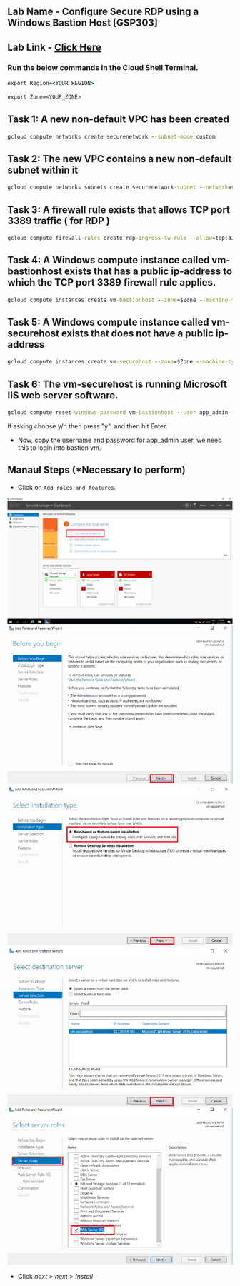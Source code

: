 ## Lab Name - Configure Secure RDP using a Windows Bastion Host [GSP303]

## Lab Link - [Click Here](https://www.cloudskillsboost.google/focuses/1737?parent=catalog)

### Run the below commands in the Cloud Shell Terminal.

```cmd
export Region=<YOUR_REGION>
```

```cmd
export Zone=<YOUR_ZONE>
```

## Task 1: A new non-default VPC has been created

```cmd
gcloud compute networks create securenetwork --subnet-mode custom
```

## Task 2: The new VPC contains a new non-default subnet within it

```cmd
gcloud compute networks subnets create securenetwork-subnet --network=securenetwork --region $Region --range=192.168.16.0/20
```

## Task 3: A firewall rule exists that allows TCP port 3389 traffic ( for RDP )

```cmd
gcloud compute firewall-rules create rdp-ingress-fw-rule --allow=tcp:3389 --source-ranges 0.0.0.0/0 --target-tags allow-rdp-traffic --network securenetwork
```

## Task 4: A Windows compute instance called vm-bastionhost exists that has a public ip-address to which the TCP port 3389 firewall rule applies.

```cmd
gcloud compute instances create vm-bastionhost --zone=$Zone --machine-type=e2-medium --network-interface=subnet=securenetwork-subnet --network-interface=subnet=default,no-address --tags=allow-rdp-traffic --image=projects/windows-cloud/global/images/windows-server-2016-dc-v20220513
```

## Task 5: A Windows compute instance called vm-securehost exists that does not have a public ip-address

```cmd
gcloud compute instances create vm-securehost --zone=$Zone --machine-type=e2-medium --network-interface=subnet=securenetwork-subnet,no-address --network-interface=subnet=default,no-address --tags=allow-rdp-traffic --image=projects/windows-cloud/global/images/windows-server-2016-dc-v20220513
```

## Task 6: The vm-securehost is running Microsoft IIS web server software.

```cmd
gcloud compute reset-windows-password vm-bastionhost --user app_admin --zone $Zone
```

If asking choose y/n then press "y", and then hit Enter.

* Now, copy the username and password for app_admin user, we need this to login into bastion vm.

## Manaul Steps (*Necessary to perform)

* Click on `Add roles and features`.

![Alt text](/Configure%20Secure%20RDP%20using%20a%20Windows%20Bastion%20Host/img1.png)
![Alt text](/Configure%20Secure%20RDP%20using%20a%20Windows%20Bastion%20Host/img2.png)
![Alt text](/Configure%20Secure%20RDP%20using%20a%20Windows%20Bastion%20Host/img3.png)
![Alt text](/Configure%20Secure%20RDP%20using%20a%20Windows%20Bastion%20Host/img4.png)
![Alt text](/Configure%20Secure%20RDP%20using%20a%20Windows%20Bastion%20Host/img5.png)


* Click *next* > *next* > *Install*
